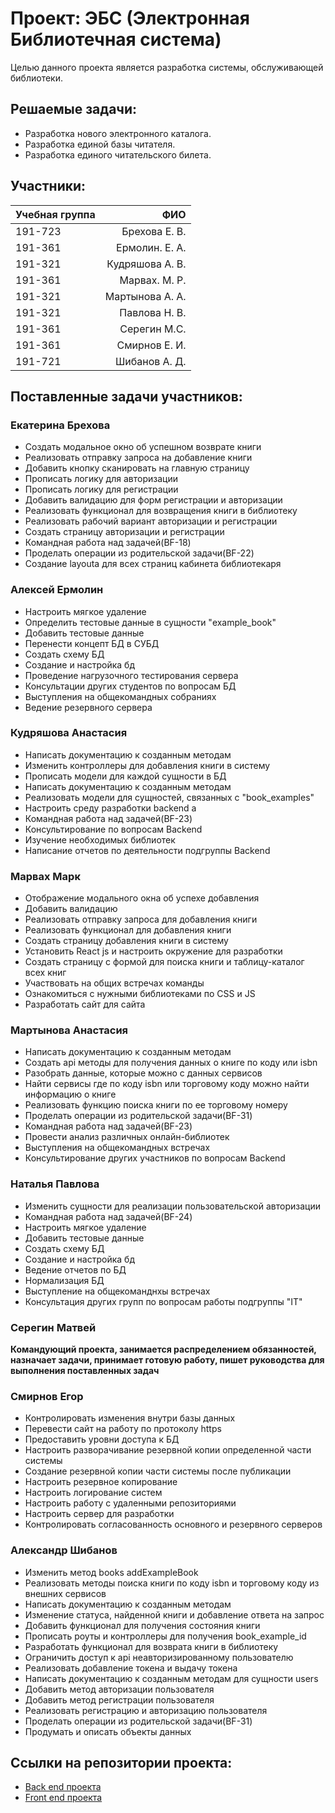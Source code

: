 # Проект: ЭБС (Электронная Библиотечная система)
Целью данного проекта является разработка системы, обслуживающей библиотеки.
## Решаемые задачи:
- Разработка нового электронного каталога.
- Разработка единой базы читателя.
- Разработка единого читательского билета.

## Участники:
| Учебная группа| ФИО |
| ------------- | -----:|
| 191-723  |  Брехова Е. В.|
| 191-361  |  Ермолин. Е. А. |
| 191-321  |  Кудряшова А. В. |
| 191-361  | Марвах. М. Р. |
| 191-321  |  Мартынова А. А. |
| 191-321  |  Павлова Н. В. |
| 191-361  | Серегин М.С. |
| 191-361    | Смирнов Е. И. |
| 191-721  |  Шибанов А. Д. |

## Поставленные задачи участников:
### Екатерина Брехова
- Создать модальное окно об успешном возврате книги
- Реализовать отправку запроса на добавление книги
- Добавить кнопку сканировать на главную страницу
- Прописать логику для авторизации
- Прописать логику для регистрации
- Добавить валидацию для форм регистрации и авторизации
- Реализовать функционал для возвращения книги в библиотеку
- Реализовать рабочий вариант авторизации и регистрации
- Создать страницу авторизации и регистрации
- Командная работа над задачей(BF-18)
- Проделать операции из родительской задачи(BF-22)
- Создание layouta для всех страниц кабинета библиотекаря

### Алексей Ермолин
- Настроить мягкое удаление
- Определить тестовые данные в сущности "example_book"
- Добавить тестовые данные
- Перенести концепт БД в СУБД
- Создать схему БД
- Создание и настройка бд
- Проведение нагрузочного тестирования сервера
- Консультации других студентов по вопросам БД
- Выступления на общекомандных собраниях
- Ведение резервного сервера

### Кудряшова Анастасия
- Написать документацию к созданным методам
- Изменить контроллеры для добавления книги в систему
- Прописать модели для каждой сущности в БД
- Написать документацию к созданным методам
- Реализовать модели для сущностей, связанных с "book_examples"
- Настроить среду разработки backend a
- Командная работа над задачей(BF-23)
- Консультирование по вопросам Backend
- Изучение необходимых библиотек
- Написание отчетов по деятельности подгруппы Backend

### Марвах Марк
- Отображение модального окна об успехе добавления
- Добавить валидацию
- Реализовать отправку запроса для добавления книги
- Реализовать функционал для добавления книги
- Создать страницу добавления книги в систему
- Установить React js и настроить окружение для разработки
- Создать страницу с формой для поиска книги и таблицу-каталог всех книг
- Участвовать на общих встречах команды
- Ознакомиться с нужными библиотеками по CSS и JS
- Разработать сайт для сайта

### Мартынова Анастасия
- Написать документацию к созданным методам
- Создать api методы для получения данных о книге по коду или isbn
- Разобрать данные, которые можно с данных сервисов
- Найти сервисы где по коду isbn или торговому коду можно найти информацию о книге
- Реализовать функцию поиска книги по ее торговому номеру
- Проделать операции из родительской задачи(BF-31)
- Командная работа над задачей(BF-23)
- Провести анализ различных онлайн-библиотек
- Выступления на общекомандных встречах
- Консультирование других участников по вопросам Backend

### Наталья Павлова
- Изменить сущности для реализации пользовательской авторизации
- Командная работа над задачей(BF-24)
- Настроить мягкое удаление
- Добавить тестовые данные
- Создать схему БД
- Создание и настройка бд
- Ведение отчетов по БД
- Нормализация БД
- Выступление на общекоманднхы встречах
- Консультация других групп по вопросам работы подгруппы "IT"

### Серегин Матвей
**Командующий проекта, занимается распределением обязанностей, назначает задачи, принимает готовую работу, пишет руководства для выполнения поставленных задач**

### Смирнов Егор
- Контролировать изменения внутри базы данных
- Перевести сайт на работу по протоколу https
- Предоставить уровни доступа к БД
- Настроить разворачивание резервной копии определенной части системы
- Создание резервной копии части системы после публикации
- Настроить резервное копирование
- Настроить логирование систем
- Настроить работу с удаленными репозиториями
- Настроить сервер для разработки
- Контролировать согласованность основного и резервного серверов

### Александр Шибанов
- Изменить метод books addExampleBook
- Реализовать методы поиска книги по коду isbn и торговому коду из внешних сервисов
- Написать документацию к созданным методам
- Изменение статуса, найденной книги и добавление ответа на запрос
- Добавить функционал для получения состояния книги
- Прописать роуты и контроллеры для получения book_example_id
- Разработать функционал для возврата книги в библиотеку
- Ограничить доступ к api неавторизированному пользователю
- Реализовать добавление токена и выдачу токена
- Написать документацию к созданным методам для сущности users
- Добавить метод авторизации пользователя
- Добавить метод регистрации пользователя
- Реализовать регистрацию и авторизацию пользователя
- Проделать операции из родительской задачи(BF-31)
- Продумать и описать объекты данных

## Ссылки на репозитории проекта:
- [Back end проекта](https://github.com/Enotello/BiblEmployeBack)
- [Front end проекта](https://github.com/Enotello/BiblEmployeFront)

